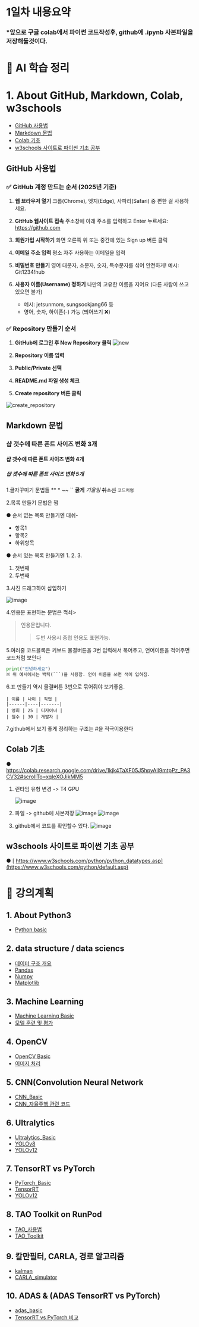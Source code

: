# 1일차 내용요약
### *앞으로 구글 colab에서 파이썬 코드작성후, github에 .ipynb 사본파일을 저장해둘것이다.

# 📘 AI 학습 정리
# 1. About GitHub, Markdown, Colab, w3schools
- [GitHub 사용법](#github-사용법)
- [Markdown 문법](#markdown-문법)  
- [Colab 기초](#colab-기초)
- [w3schools 사이트로 파이썬 기초 공부](#w3schools-사이트로-파이썬-기초-공부)

## GitHub 사용법

### ✅ GitHub 계정 만드는 순서 (2025년 기준)

1. **웹 브라우저 열기**
   크롬(Chrome), 엣지(Edge), 사파리(Safari) 중 편한 걸 사용하세요.

2. **GitHub 웹사이트 접속**
   주소창에 아래 주소를 입력하고 Enter 누르세요: https://github.com

3. **회원가입 시작하기**
   화면 오른쪽 위 또는 중간에 있는 Sign up 버튼 클릭

4. **이메일 주소 입력**
   평소 자주 사용하는 이메일을 입력

5. **비밀번호 만들기**
   영어 대문자, 소문자, 숫자, 특수문자를 섞어 안전하게!
   예시: Git1234!hub

6. **사용자 이름(Username) 정하기**
   나만의 고유한 이름을 지어요 (다른 사람이 쓰고 있으면 불가)
   - 예시: jetsunmom, sungsookjang66 등
   - 영어, 숫자, 하이픈(-) 가능 (띄어쓰기 ❌)

### ✅ Repository 만들기 순서

1. **GitHub에 로그인 후 New Repository 클릭**
   ![new](https://github.com/user-attachments/assets/3481a680-f677-403b-be8c-1fe59d5aa7cb)

2. **Repository 이름 입력**
3. **Public/Private 선택**
4. **README.md 파일 생성 체크**
5. **Create repository 버튼 클릭**
   
![create_repository](https://github.com/user-attachments/assets/8c2eb16b-8dfc-465a-88cd-d35770d12df0)

## Markdown 문법
### 샵 갯수에 따른 폰트 사이즈 변화 3개
#### 샵 갯수에 따른 폰트 사이즈 변화 4개
##### 샵 갯수에 따른 폰트 사이즈 변화 5개

1.글자꾸미기 문법들 ** * ~~ ``
**굵게**
*기울임*
~~취소선~~
`코드처럼`

2.목록 만들기 문법은 쩜

● 순서 없는 목록 만들기엔 대쉬-
- 항목1
- 항목2
- 하위항목

● 순서 있는 목록 만들기엔 1. 2. 3.
1. 첫번째
2. 두번째

3.사진 드래그하여 삽입하기

![image](https://github.com/user-attachments/assets/26d7a201-9823-46b1-9586-810fcaa3291a)

4.인용문 표현하는 문법은 꺽쇠>
> 인용문입니다.
>> 두번 사용시 중첩 인용도 표현가능.

5.여러줄 코드블록은 키보드 물결버튼을 3번 입력해서 묶어주고, 언어이름을 적어주면 코드처럼 보인다
```python
print("안녕하세요")
※ 위 예시에서는 백틱(```)을 사용함. 언어 이름을 쓰면 색이 입혀짐.
```

6.표 만들기 역시 물결버튼 3번으로 묶어줘야 보기좋음.
```
| 이름 | 나이 | 직업 |
|------|----|-------|
| 영희 | 25 | 디자이너 |
| 철수 | 30 | 개발자 |
```

7.github에서 보기 좋게 정리하는 구조는 #을 적극이용한다

## Colab 기초  
●  https://colab.research.google.com/drive/1kjk4TaXF05J5hpyAIl9mtpPz_PA3CV32#scrollTo=xqIeXOJikMM5

1. 런타임 유형 변경 -> T4 GPU

   ![image](https://github.com/user-attachments/assets/30e8abfa-d3a3-4a85-825b-386c18565fcb)

2. 파일 -> github에 사본저장
   ![image](https://github.com/user-attachments/assets/1c65bc29-fc70-4cde-baa2-821e154ba52d)
   ![image](https://github.com/user-attachments/assets/f95321fc-3a20-4b8b-aeca-ece22ef900d8)

3. github에서 코드를 확인할수 있다.
   ![image](https://github.com/user-attachments/assets/e6b67e8a-d4e5-412b-bfc3-173e2a9ad6b1)

## w3schools 사이트로 파이썬 기초 공부
●  [ https://www.w3schools.com/python/python_datatypes.asp](https://www.w3schools.com/python/default.asp)

# 📘 강의계획
## 1. About Python3
- [Python basic](./docs/python3.md)

## 2. data structure / data sciencs
- [데이터 구조 개요](./data_structures.md)
- [Pandas](./pandas.md)
- [Numpy](./numpy.md)
- [Matplotlib](./Matplotlib.md)

## 3. Machine Learning
- [Machine Learning Basic](./ml_basic.md)
- [모델 훈련 및 평가](./ml_test.md)

## 4. OpenCV
- [OpenCV Basic](./OpenCV_basic.md)
- [이미지 처리](./image_test.md)

## 5. CNN(Convolution Neural Network
- [CNN_Basic](./CNN_basic.md)
- [CNN_자율주행 관련 코드](./cnn_test.md)

## 6. Ultralytics
- [Ultralytics_Basic](./Ultralytics_basic.md)
- [YOLOv8](./YOLOv8_test.md)
- [YOLOv12](./YOLOv12_test.md)
  
## 7. TensorRT vs PyTorch 
- [PyTorch_Basic](./PyTorch_basic.md)
- [TensorRT](./TensorRT_test.md)
- [YOLOv12](./YOLOv12_test.md)

## 8. TAO Toolkit on RunPod
- [TAO_사용법](.TAO_install.md)
- [TAO_Toolkit](.TAO_Toolkit.md)

## 9. 칼만필터, CARLA, 경로 알고리즘
- [kalman](.kalman.md)
- [CARLA_simulator](.CARLA.md)

## 10. ADAS & (ADAS TensorRT vs PyTorch)
- [adas_basic](.adas_basic.md)
- [TensorRT vs PyTorch 비교](.vs.md)
